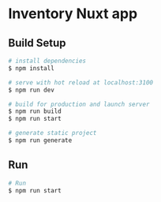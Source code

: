 # Inventory Nuxt app

## Build Setup

```bash
# install dependencies
$ npm install

# serve with hot reload at localhost:3100
$ npm run dev

# build for production and launch server
$ npm run build
$ npm run start

# generate static project
$ npm run generate
```

## Run
```bash
# Run 
$ npm run start
```
